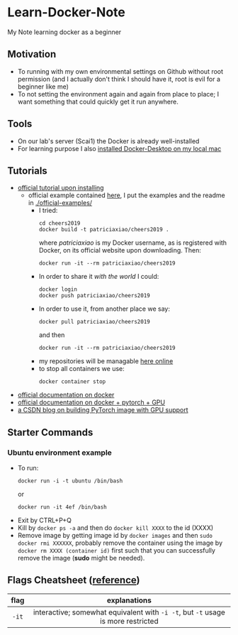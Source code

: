 # Learn-Docker-Note
 My Note learning docker as a beginner

## Motivation
- To running with my own environmental settings on Github without root permission (and I actually don't think I should have it, root is evil for a beginner like me)
- To not setting the environment again and again from place to place; I want something that could quickly get it run anywhere.

## Tools
- On our lab's server (Scai1) the Docker is already well-installed
- For learning purpose I also [installed Docker-Desktop on my local mac](https://docs.docker.com/docker-for-mac/install/)

## Tutorials
- [official tutorial upon installing](https://hub.docker.com/?overlay=onboarding)
    * official example contained [here](https://github.com/docker/doodle), I put the examples and the readme in [./official-examples/](./official-examples/)
        * I tried:
            ```shell
            cd cheers2019
            docker build -t patriciaxiao/cheers2019 .
            ```
            where *patriciaxiao* is my Docker username, as is registered with Docker, on its official website upon downloading. 
            Then:
            ```shell
            docker run -it --rm patriciaxiao/cheers2019
            ```
        * In order to share it *with the world* I could:
            ```shell
            docker login
            docker push patriciaxiao/cheers2019
            ```
        * In order to use it, from another place we say:
            ```shell
            docker pull patriciaxiao/cheers2019
            ```
            and then
            ```shell
            docker run -it --rm patriciaxiao/cheers2019
            ```
        * my repositories will be managable [here online](https://hub.docker.com/r/patriciaxiao/)
        * to stop all containers we use:
            ```shell
            docker container stop
            ```
- [official documentation on docker](https://docs.docker.com/)
- [official documentation on docker + pytorch + GPU](https://ngc.nvidia.com/catalog/containers/nvidia:pytorch)
- [a CSDN blog on building PyTorch image with GPU support](https://blog.csdn.net/mumoDM/article/details/82503022)

## Starter Commands

### Ubuntu environment example
* To run:
    ```shell
    docker run -i -t ubuntu /bin/bash 
    ```
    or
    ```shell
    docker run -it 4ef /bin/bash
    ```
* Exit by CTRL+P+Q
* Kill by ```docker ps -a``` and then do ```docker kill XXXX``` to the id (XXXX)
* Remove image by getting image id by ```docker images``` and then ```sudo docker rmi XXXXXX```, probably remove the container using the image by ```docker rm XXXX (container id)``` first such that you can successfully remove the image (**sudo** might be needed).

## Flags Cheatsheet ([reference](https://docs.docker.com/engine/reference/run/))
| flag      | explanations                                                                             |
| :-------: | :--------------------------------------------------------------------------------------: |
| ```-it``` | interactive; somewhat equivalent with ```-i -t```, but ```-t``` usage is more restricted |


